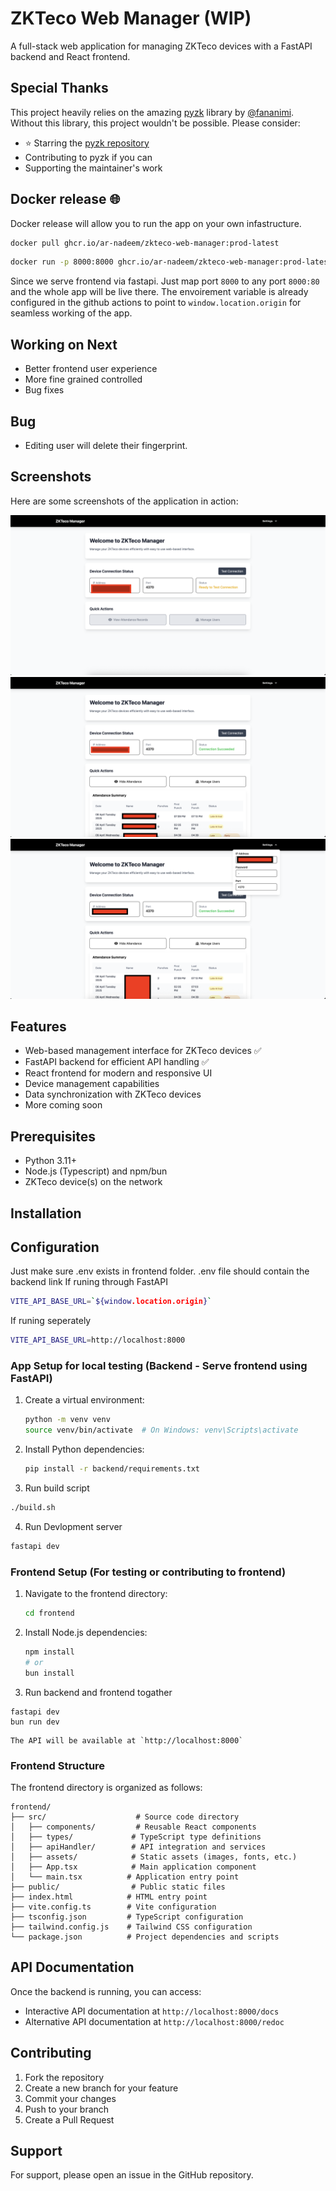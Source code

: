 # ZKTeco Web Manager (WIP)

A full-stack web application for managing ZKTeco devices with a FastAPI backend and React frontend.

## Special Thanks

This project heavily relies on the amazing [pyzk](https://github.com/fananimi/pyzk) library by [@fananimi](https://github.com/fananimi). Without this library, this project wouldn't be possible. Please consider:

- ⭐ Starring the [pyzk repository](https://github.com/fananimi/pyzk)
- Contributing to pyzk if you can
- Supporting the maintainer's work

## Docker release 🌐
Docker release will allow you to run the app on your own infastructure.
```bash
docker pull ghcr.io/ar-nadeem/zkteco-web-manager:prod-latest
```
```bash
docker run -p 8000:8000 ghcr.io/ar-nadeem/zkteco-web-manager:prod-latest
```
Since we serve frontend via fastapi. Just map port `8000` to any port `8000:80` and the whole app will be live there.
The envoirement variable is already configured in the github actions to point to `window.location.origin` for seamless working of the app.

## Working on Next
- Better frontend user experience
- More fine grained controlled
- Bug fixes

## Bug
- Editing user will delete their fingerprint.


## Screenshots

Here are some screenshots of the application in action:

![Device Management Screen](screen-1.png)
![User Interface Screen](screen-2.png)
![Data Synchronization Screen](screen-3.png)

## Features

- Web-based management interface for ZKTeco devices :white_check_mark:
- FastAPI backend for efficient API handling :white_check_mark:
- React frontend for modern and responsive UI
- Device management capabilities
- Data synchronization with ZKTeco devices
- More coming soon

## Prerequisites

- Python 3.11+
- Node.js (Typescript) and npm/bun
- ZKTeco device(s) on the network

## Installation

## Configuration
Just make sure .env exists in frontend folder.
.env file should contain the backend link 
If runing through FastAPI
```bash
VITE_API_BASE_URL=`${window.location.origin}`
```
If runing seperately
```bash
VITE_API_BASE_URL=http://localhost:8000
```

### App Setup for local testing (Backend - Serve frontend using FastAPI)

1. Create a virtual environment:

   ```bash
   python -m venv venv
   source venv/bin/activate  # On Windows: venv\Scripts\activate
   ```

2. Install Python dependencies:
   ```bash
   pip install -r backend/requirements.txt
   ```

3. Run build script
```bash
./build.sh
```

4. Run Devlopment server
```bash
fastapi dev
```

### Frontend Setup (For testing or contributing to frontend)

1. Navigate to the frontend directory:

   ```bash
   cd frontend
   ```

2. Install Node.js dependencies:
   ```bash
   npm install
   # or
   bun install
   ```
3. Run backend and frontend togather
```
fastapi dev
bun run dev
```

```
The API will be available at `http://localhost:8000`
```


### Frontend Structure

The frontend directory is organized as follows:

```
frontend/
├── src/                    # Source code directory
│   ├── components/         # Reusable React components
│   ├── types/             # TypeScript type definitions
│   ├── apiHandler/        # API integration and services
│   ├── assets/            # Static assets (images, fonts, etc.)
│   ├── App.tsx            # Main application component
│   └── main.tsx          # Application entry point
├── public/                # Public static files
├── index.html            # HTML entry point
├── vite.config.ts        # Vite configuration
├── tsconfig.json         # TypeScript configuration
├── tailwind.config.js    # Tailwind CSS configuration
└── package.json          # Project dependencies and scripts
```




## API Documentation

Once the backend is running, you can access:

- Interactive API documentation at `http://localhost:8000/docs`
- Alternative API documentation at `http://localhost:8000/redoc`

## Contributing

1. Fork the repository
2. Create a new branch for your feature
3. Commit your changes
4. Push to your branch
5. Create a Pull Request

## Support

For support, please open an issue in the GitHub repository.
